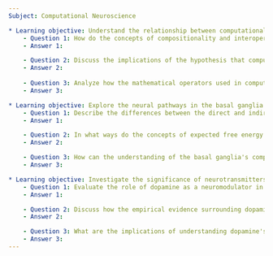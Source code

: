```yaml
---
Subject: Computational Neuroscience

* Learning objective: Understand the relationship between computational models and biological systems.
    - Question 1: How do the concepts of compositionality and interoperability in computational models impact the mapping of biological systems in computational neuroscience?
    - Answer 1: 

    - Question 2: Discuss the implications of the hypothesis that computational models can accurately represent biological functions. What are the potential risks if this hypothesis is invalid?
    - Answer 2:
    
    - Question 3: Analyze how the mathematical operators used in computational models may affect our understanding of biological tissues and their functions.
    - Answer 3:

* Learning objective: Explore the neural pathways in the basal ganglia and their computational roles.
    - Question 1: Describe the differences between the direct and indirect pathways in the basal ganglia and their respective roles in action selection.
    - Answer 1: 

    - Question 2: In what ways do the concepts of expected free energy and policy selection influence the functioning of the basal ganglia during decision-making processes?
    - Answer 2:

    - Question 3: How can the understanding of the basal ganglia's computational architecture inform our interpretation of habitual versus deliberative behavior?
    - Answer 3:

* Learning objective: Investigate the significance of neurotransmitters, particularly dopamine, in computational models of neural processing.
    - Question 1: Evaluate the role of dopamine as a neuromodulator in the context of computational neuroscience. How does this role differ from its traditionally understood functions?
    - Answer 1:

    - Question 2: Discuss how the empirical evidence surrounding dopamine's functions challenges the notion of a singular role for this neurotransmitter in the brain.
    - Answer 2:

    - Question 3: What are the implications of understanding dopamine's multifaceted roles for developing more accurate computational models of neural activity?
    - Answer 3:
---
```

